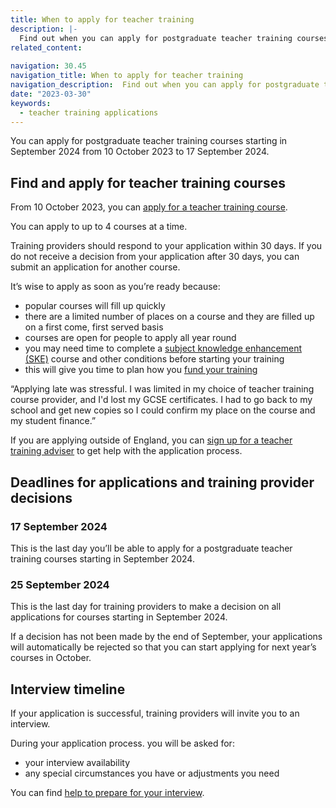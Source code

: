 ```yaml
---
title: When to apply for teacher training
description: |-
  Find out when you can apply for postgraduate teacher training courses, deadlines for submitting applications and how the interview process works.
related_content:
    
navigation: 30.45
navigation_title: When to apply for teacher training
navigation_description:  Find out when you can apply for postgraduate teacher training courses.
date: "2023-03-30"
keywords:
  - teacher training applications
---
```


You can apply for postgraduate teacher training courses starting in September 2024 from 10 October 2023 to 17 September 2024. 

## Find and apply for teacher training courses

From 10 October 2023, you can <a href="https://www.gov.uk/apply-for-teacher-training">apply for a teacher training course</a>.
 
You can apply to up to 4 courses at a time.  

Training providers should respond to your application within 30 days. If you do not receive a decision from your application after 30 days, you can submit an application for another course. 

It’s wise to apply as soon as you’re ready because: 
<ul>
<li> popular courses will fill up quickly </li>
<li>there are a limited number of places on a course and they are filled up on a first come, first served basis</li>  
<li>courses are open for people to apply all year round</li>  
<li>you may need time to complete a <a href="https://getintoteaching.education.gov.uk/how-to-apply-for-teacher-training/subject-knowledge-enhancement">subject knowledge enhancement (SKE)</a> course and other conditions before starting your training</li> 
<li>this will give you time to plan how you <a href="https://getintoteaching.education.gov.uk/funding-and-support ">fund your training</a></li>
</ul>

“Applying late was stressful. I was limited in my choice of teacher training course provider, and I'd lost my GCSE certificates. I had to go back to my school and get new copies so I could confirm my place on the course and my student finance.” 

If you are applying outside of England, you can <a href="https://getintoteaching.education.gov.uk/teacher-training-adviser/sign_up/identity">sign up for a teacher training adviser</a> to get help with the application process. 

## Deadlines for applications and training provider decisions 

### 17 September 2024 

This is the last day you’ll be able to apply for a postgraduate teacher training courses starting in September 2024. 

### 25 September 2024 

This is the last day for training providers to make a decision on all applications for courses starting in September 2024. 

If a decision has not been made by the end of September, your applications will automatically be rejected so that you can start applying for next year’s courses in October. 

## Interview timeline 

If your application is successful, training providers will invite you to an interview.  

During your application process. you will be asked for: 
<ul> 
<li>your interview availability </li>
<li>any special circumstances you have or adjustments you need </li>
</ul>
You can find <a href="https://getintoteaching.education.gov.uk/how-to-apply-for-teacher-training/teacher-training-interview">help to prepare for your interview</a>. 

